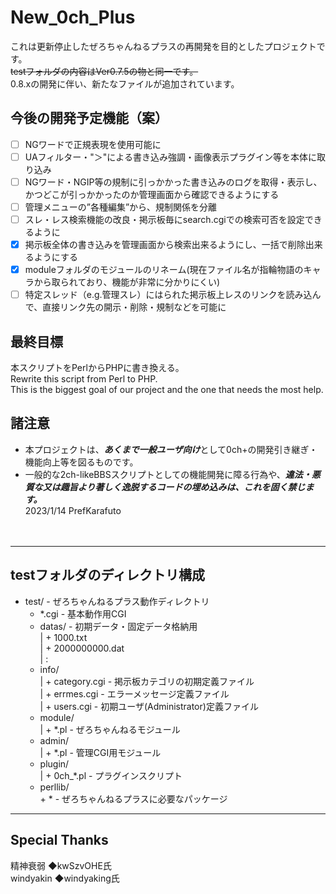 # New_0ch_Plus
これは更新停止したぜろちゃんねるプラスの再開発を目的としたプロジェクトです。  
<s>testフォルダの内容はVer0.7.5の物と同一です。</s>  
0.8.xの開発に伴い、新たなファイルが追加されています。  
  
## 今後の開発予定機能（案）  
- [ ] NGワードで正規表現を使用可能に  
- [ ] UAフィルター・"＞"による書き込み強調・画像表示プラグイン等を本体に取り込み  
- [ ] NGワード・NGIP等の規制に引っかかった書き込みのログを取得・表示し、かつどこが引っかかったのか管理画面から確認できるようにする  
- [ ] 管理メニューの”各種編集”から、規制関係を分離  
- [ ] スレ・レス検索機能の改良・掲示板毎にsearch.cgiでの検索可否を設定できるように  
- [x] 掲示板全体の書き込みを管理画面から検索出来るようにし、一括で削除出来るようにする  
- [x] moduleフォルダのモジュールのリネーム(現在ファイル名が指輪物語のキャラから取られており、機能が非常に分かりにくい)  
- [ ] 特定スレッド（e.g.管理スレ）にはられた掲示板上レスのリンクを読み込んで、直接リンク先の開示・削除・規制などを可能に
  
## 最終目標  
本スクリプトをPerlからPHPに書き換える。  
Rewrite this script from Perl to PHP.  
This is the biggest goal of our project and the one that needs the most help.  
  
## 諸注意  
 + 本プロジェクトは、***あくまで一般ユーザ向け***として0ch+の開発引き継ぎ・機能向上等を図るものです。  
 + 一般的な2ch-likeBBSスクリプトとしての機能開発に障る行為や、***違法・悪質な又は趣旨より著しく逸脱するコードの埋め込みは、これを固く禁じます。***  
2023/1/14 PrefKarafuto  
<br><br>

------------
## testフォルダのディレクトリ構成
 + test/                      - ぜろちゃんねるプラス動作ディレクトリ  
    + *.cgi                   - 基本動作用CGI  
    + datas/                  - 初期データ・固定データ格納用  
    |  + 1000.txt  
    |  + 2000000000.dat  
    |  :  
    + info/  
    |  + category.cgi         - 掲示板カテゴリの初期定義ファイル  
    |  + errmes.cgi           - エラーメッセージ定義ファイル  
    |  + users.cgi            - 初期ユーザ(Administrator)定義ファイル  
    + module/  
    |  + *.pl                 - ぜろちゃんねるモジュール  
    + admin/  
    |  + *.pl                 - 管理CGI用モジュール  
    + plugin/  
    |  + 0ch_*.pl             - プラグインスクリプト  
    + perllib/  
       \+ \*                    - ぜろちゃんねるプラスに必要なパッケージ  
         
------------
## Special Thanks  
精神衰弱 ◆kwSzvOHE氏  
windyakin ◆windyaking氏
